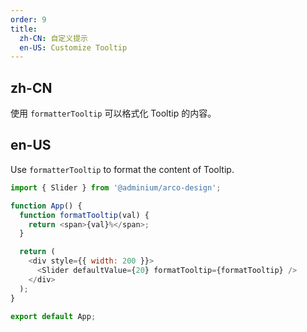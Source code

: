 ```yaml
---
order: 9
title:
  zh-CN: 自定义提示
  en-US: Customize Tooltip
---
```


## zh-CN

使用 `formatterTooltip` 可以格式化 Tooltip 的内容。

## en-US

Use `formatterTooltip` to format the content of Tooltip.

```js
import { Slider } from '@adminium/arco-design';

function App() {
  function formatTooltip(val) {
    return <span>{val}%</span>;
  }

  return (
    <div style={{ width: 200 }}>
      <Slider defaultValue={20} formatTooltip={formatTooltip} />
    </div>
  );
}

export default App;
```
